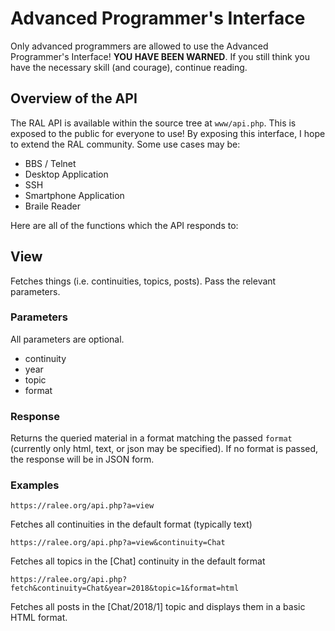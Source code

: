 Advanced Programmer's Interface
===============================

Only advanced programmers are allowed to use the Advanced Programmer's
Interface! **YOU HAVE BEEN WARNED**. If you still think you have the
necessary skill (and courage), continue reading.

Overview of the API
-------------------

The RAL API is available within the source tree at `www/api.php`. This is
exposed to the public for everyone to use! By exposing this interface, I
hope to extend the RAL community. Some use cases may be:

* BBS / Telnet
* Desktop Application
* SSH
* Smartphone Application
* Braile Reader

Here are all of the functions which the API responds to:

View
-----

Fetches things (i.e. continuities, topics, posts). Pass the relevant
parameters.

### Parameters

All parameters are optional.

* continuity
* year
* topic
* format

### Response

Returns the queried material in a format matching the passed `format`
(currently only html, text, or json may be specified). If no format is passed, the
response will be in JSON form.

### Examples

`https://ralee.org/api.php?a=view`

Fetches all continuities in the default format (typically text)

`https://ralee.org/api.php?a=view&continuity=Chat`

Fetches all topics in the [Chat] continuity in the default format

`https://ralee.org/api.php?fetch&continuity=Chat&year=2018&topic=1&format=html`

Fetches all posts in the [Chat/2018/1] topic and displays them in a basic
HTML format.
